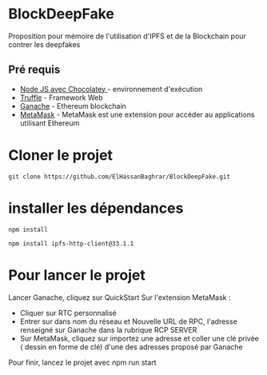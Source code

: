 # BlockDeepFake
Proposition pour mémoire de l'utilisation d'IPFS et de la Blockchain pour contrer les deepfakes




##  Pré requis

* [Node JS avec Chocolatey ](https://nodejs.org/en/) - environnement d'exécution
* [Truffle](https://www.trufflesuite.com/docs/truffle/getting-started/installation) - Framework Web
* [Ganache](https://www.trufflesuite.com/ganache) - Ethereum blockchain 
* [MetaMask](https://metamask.io/) - MetaMask est une extension pour accéder au applications utilisant Ethereum



# Cloner le projet 

```
git clone https://github.com/ElHassanBaghrar/BlockDeepFake.git
```

# installer les dépendances
```
npm install
```
```
npm install ipfs-http-client@33.1.1
```

# Pour lancer le projet

Lancer Ganache, cliquez sur QuickStart
Sur l'extension MetaMask :
- Cliquer sur RTC personnalisé
- Entrer sur dans nom du réseau et Nouvelle URL de RPC, l'adresse renseigné sur Ganache dans la rubrique RCP SERVER
- Sur MetaMask, cliquez sur importez une adresse et coller une clé privée ( dessin en forme de clé) d'une des adresses proposé par Ganache

Pour finir, lancez le projet avec npm run start

